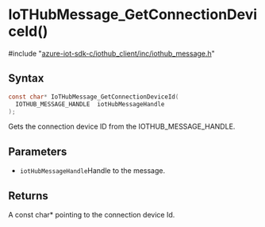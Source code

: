 # IoTHubMessage_GetConnectionDeviceId()

\#include "[azure-iot-sdk-c/iothub_client/inc/iothub_message.h](../iot-c-ref-iothub-message-h.md)"  

## Syntax

```C
const char* IoTHubMessage_GetConnectionDeviceId(
  IOTHUB_MESSAGE_HANDLE  iotHubMessageHandle
);
```

Gets the connection device ID from the IOTHUB_MESSAGE_HANDLE.

## Parameters
* `iotHubMessageHandle`Handle to the message.

## Returns
A const char* pointing to the connection device Id.

